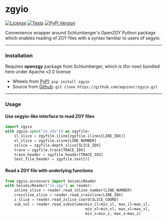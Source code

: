 # zgyio

[![License](https://img.shields.io/badge/License-Apache%202.0-blue.svg)](https://opensource.org/licenses/Apache-2.0)
[![Tests](https://github.com/equinor/zgyio/actions/workflows/python-app.yml/badge.svg)](https://github.com/equinor/zgyio/actions/workflows/python-app.yml)
[![PyPi Version](https://img.shields.io/pypi/v/zgyio.svg)](https://pypi.org/project/zgyio/)

Convenience wrapper around Schlumberger's OpenZGY Python package which enables 
reading of ZGY files with a syntax familiar to users of segyio.

---

### Installation

Requires **openzgy** package from Schlumberger, which is (for now) bundled here under Apache v2.0 license

- Wheels from [PyPI](https://pypi.org/project/zgyio/): `pip install zgyio`
- Source from [Github](https://github.com/equinor/zgyio): `git clone https://github.com/equinor/zgyio.git`

---

### Usage

#### Use segyio-like interface to read ZGY files ####
```python
import zgyio
with zgyio.open("in.vds")) as zgyfile:
    il_slice = zgyfile.iline[zgyfile.ilines[LINE_IDX]]
    xl_slice = zgyfile.xline[LINE_NUMBER]
    zslice = zgyfile.depth_slice[SLICE_IDX]
    trace = zgyfile.trace[TRACE_IDX]
    trace_header = zgyfile.header[TRACE_IDX]
    text_file_header = zgyfile.text[0]
```

#### Read a ZGY file with underlying functions ####
```python
from zgyio.accessors import SeismicReader
with SeismicReader("in.zgy") as reader:
    inline_slice = reader.read_inline_number(LINE_NUMBER)
    crossline_slice = reader.read_crossline(LINE_IDX)
    z_slice = reader.read_zslice_coord(SLICE_COORD)
    sub_vol = reader.read_subvolume(min_il=min_il, max_il=max_il,
                                    min_xl=min_xl, max_xl=max_xl,
                                    min_z=min_z, max_z=max_z)
```
